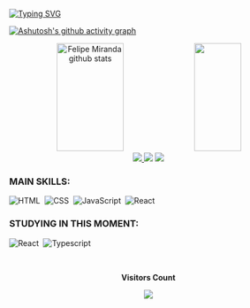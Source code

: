 [![Typing SVG](https://readme-typing-svg.herokuapp.com/?color=16b400&size=35&center=true&vCenter=true&width=1000&lines=HELLO,+My+name+is+Felipe+Miranda;I'm+19+years+old;I'm+from+Brazil;Be+Welcome!+:%29)](https://git.io/typing-svg)

[![Ashutosh's github activity graph](https://github-readme-activity-graph.vercel.app/graph?username=felipesmrosa&bg_color=202024&color=16b400&line=16b400&point=16b400&area=true&hide_border=true)](https://github.com/ashutosh00710/github-readme-activity-graph)

<div align="center">  
  <img width="49%" height="195px" src="https://github-readme-stats.vercel.app/api?username=felipesmrosa&show_icons=true&count_private=true&hide_border=true&title_color=16b400&icon_color=16b400&text_color=16b400&bg_color=202024" alt="Felipe Miranda github stats" /> 
  <img width="41%" height="195px" src="https://github-readme-stats.vercel.app/api/top-langs/?username=felipesmrosa&layout=compact&hide_border=true&title_color=16b400&text_color=16b400&bg_color=202024" />
</div>

<div align="center"> 
  <a href="https://instagram.com/felipe_mrosa" target="_blank"><img src="https://img.shields.io/badge/-Instagram-%23E4405F?style=for-the-badge&logo=instagram&logoColor=white"</a>
  <a href="https://www.youtube.com/@merandex" target="_blank"><img src="https://img.shields.io/badge/YouTube-FF0000?style=for-the-badge&logo=youtube&logoColor=white" target="_blank"></a>
  <a href = "mailto:cmp.1a.felipesmrosa@gmail.com"> <img src="https://img.shields.io/badge/-Gmail-%23333?style=for-the-badge&logo=gmail&logoColor=white" target="_blank"></a>
</div>

### MAIN SKILLS:
![HTML](https://img.shields.io/badge/-HTML5-29292e?style=for-the-badge&logo=CSS3&logoColor=1572B6&labelColor=202024)&nbsp;
![CSS](https://img.shields.io/badge/-CSS-29292e?style=for-the-badge&logo=CSS3&logoColor=1572B6&labelColor=202024)&nbsp;
![JavaScript](https://img.shields.io/badge/-JavaScript-29292e?style=for-the-badge&logo=javascript&labelColor=202024)&nbsp;
![React](https://img.shields.io/badge/-React.js-29292e?style=for-the-badge&logo=react&labelColor=202024)&nbsp;

### STUDYING IN THIS MOMENT:
![React](https://img.shields.io/badge/-React.js-29292e?style=for-the-badge&logo=react&labelColor=202024)&nbsp;
![Typescript](https://img.shields.io/badge/-JavaScript-29292e?style=for-the-badge&logo=javascript&labelColor=202024&textColor=202024)&nbsp;

<div align="center">
<br><p align="centre"><b>Visitors Count</b></p>  
<p align="center"><img color="202024" align="center" src="https://profile-counter.glitch.me/{felipesmrosa}/count.svg" /></p> 
<br>
</div>
